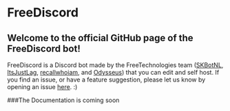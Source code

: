 # FreeDiscord
## Welcome to the official GitHub page of the FreeDiscord bot!
FreeDiscord is a Discord bot made by the FreeTechnologies team ([SKBotNL](https://github.com/SKBotNL), [ItsJustLag](https://github.com/ItsJustLag), [recallwhoiam](https://github.com/recallwhoiam), and [Odysseus](https://github.com/Odysseus443)) that you can edit and self host.
If you find an issue, or have a feature suggestion, please let us know by opening an issue [here](https://github.com/FreeTechnologies/FreeDiscord/issues). :)

###The Documentation is coming soon
